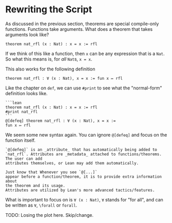 # Rewriting the Script

As discussed in the previous section, theorems are special compile-only
functions. Functions take arguments. What does a theorem that takes arguments
look like?

```lean
theorem nat_rfl (x : Nat) : x = x := rfl
```

If we think of this like a function, then `x` can be any expression that is a
`Nat`. So what this means is, for _all_ `Nat`s, `x = x`.

This also works for the following definition

```lean
theorem nat_rfl : ∀ (x : Nat), x = x := fun x ↦ rfl
```

Like the chapter on `def`, we can use `#print` to see what the "normal-form"
definition looks like.

~~~admonish example title=""
```lean
theorem nat_rfl (x : Nat) : x = x := rfl
#print nat_rfl
```
@[defeq] theorem nat_rfl : ∀ (x : Nat), x = x :=
fun x ↦ rfl
~~~

We seem some new syntax again. You can ignore `@[defeq]` and focus on the
function itself.

~~~admonish info
`@[defeq]` is an _attribute_ that has automatically being added to `nat_rfl`. Attributes are _metadata_ attached to functions/theorems. The user can add 
attributes themselves, or Lean may add them automatically. 

Just know that Whenever you see `@[...]` 
appear before a function/theorem, it is to provide extra information about 
the theorem and its usage.
Attributes are utilized by Lean's more advanced tactics/features.
~~~

What is important to focus on is `∀ (x : Nat)`, `∀` stands for "for all", 
and can be written as `∀`, `\forall` or `forall`. 

TODO: Losing the plot here. Skip/change.